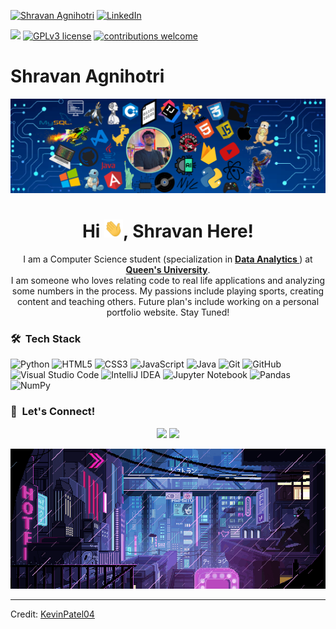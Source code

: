 [![Shravan Agnihotri](https://img.shields.io/badge/author-Shravan%20Agnihotri-red?style=for-the-badge&logo=appveyor&labelColor=black)](https://www.linkedin.com/in/shravan-agnihotri/)
[![LinkedIn](https://img.shields.io/badge/LinkedIn-%20-blue?style=for-the-badge&logo=linkedin)](https://www.linkedin.com/in/shravan-agnihotri/)

[![](https://img.shields.io/badge/python-3.9-blue.svg)](https://www.python.org/downloads/release/python-365/) [![GPLv3 license](https://img.shields.io/badge/License-GPLv3-blue.svg)](http://perso.crans.org/besson/LICENSE.html) [![contributions welcome](https://img.shields.io/badge/contributions-welcome-brightgreen.svg?style=flat)](https://github.com/Shravan-9)



# Shravan Agnihotri

<p align="center">
  <img src="banner.png" >
</p>

<h1 align="center">Hi <img src="https://raw.githubusercontent.com/KevinPatel04/KevinPatel04/master/Hi.gif" width="30px">, Shravan Here!</h1>

<p align="center" width="150px"> I am a Computer Science student (specialization in <b><a href="https://www.cs.queensu.ca/undergraduate/programs/specializations/cognitive-science.php">Data Analytics </a></b>) at <a href="https://www.queensu.ca/"><b>Queen's University</b></a>.<br> I am someone who loves relating code to real life applications and analyzing some numbers in the process. My passions include playing sports, creating content and teaching others. Future plan's include working on a personal portfolio website. Stay Tuned!  </p>


### 🛠 &nbsp;Tech Stack

![Python](https://img.shields.io/badge/python-3670A0?style=for-the-badge&logo=python&logoColor=ffdd54)
![HTML5](https://img.shields.io/badge/html5-%23E34F26.svg?style=for-the-badge&logo=html5&logoColor=white)
![CSS3](https://img.shields.io/badge/css3-%231572B6.svg?style=for-the-badge&logo=css3&logoColor=white)
![JavaScript](https://img.shields.io/badge/javascript-%23323330.svg?style=for-the-badge&logo=javascript&logoColor=%23F7DF1E)
![Java](https://img.shields.io/badge/java-%23ED8B00.svg?style=for-the-badge&logo=java&logoColor=white)
![Git](https://img.shields.io/badge/git-%23F05033.svg?style=for-the-badge&logo=git&logoColor=white)
![GitHub](https://img.shields.io/badge/github-%23121011.svg?style=for-the-badge&logo=github&logoColor=white)
![Visual Studio Code](https://img.shields.io/badge/Visual%20Studio%20Code-0078d7.svg?style=for-the-badge&logo=visual-studio-code&logoColor=white)
![IntelliJ IDEA](https://img.shields.io/badge/IntelliJ%20IDEA-000000.svg?style=for-the-badge&logo=intellij-idea&logoColor=white)
![Jupyter Notebook](https://img.shields.io/badge/jupyter-%23FA0F00.svg?style=for-the-badge&logo=jupyter&logoColor=white)
![Pandas](https://img.shields.io/badge/pandas-%23150458.svg?style=for-the-badge&logo=pandas&logoColor=white)
![NumPy](https://img.shields.io/badge/numpy-%23013243.svg?style=for-the-badge&logo=numpy&logoColor=white)


### :link: &nbsp;Let's Connect!

<p align="center">
  <a href="https://www.linkedin.com/in/shravan-agnihotri/"><img src="https://img.shields.io/badge/-Shravan%20-0077B5?style=for-the-badge&logo=Linkedin&logoColor=white"/></a>
  <a href="mailto:shrav.agnihotri@gmail.com"><img src="https://img.shields.io/badge/-shrav.agnihotri@gmail.com-D14836?style=for-the-badge&logo=Gmail&logoColor=white"/></a>
</p>

<p align="center"><img src="https://github.com/Shravan-9/Shravan-9/blob/main/giphy.gif" /><br></p>

---
Credit: [KevinPatel04](https://github.com/KevinPatel04)
